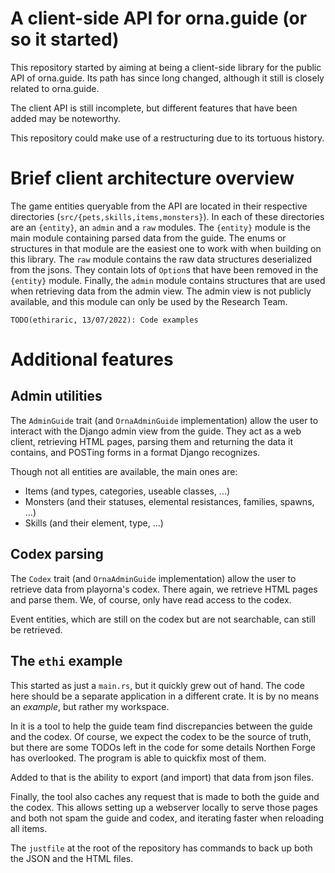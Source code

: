 # A client-side API for orna.guide (or so it started)
This repository started by aiming at being a client-side library for the public
API of orna.guide. Its path has since long changed, although it still is
closely related to orna.guide.

The client API is still incomplete, but different features that have been added
may be noteworthy.

This repository could make use of a restructuring due to its tortuous history.

# Brief client architecture overview
The game entities queryable from the API are located in their respective
directories (`src/{pets,skills,items,monsters}`). In each of these directories
are an `{entity}`, an `admin` and a `raw` modules. The `{entity}` module is the
main module containing parsed data from the guide. The enums or structures in
that module are the easiest one to work with when building on this library. The
`raw` module contains the raw data structures deserialized from the jsons. They
contain lots of `Option`s that have been removed in the `{entity}` module.
Finally, the `admin` module contains structures that are used when retrieving
data from the admin view. The admin view is not publicly available, and this
module can only be used by the Research Team.

```
TODO(ethiraric, 13/07/2022): Code examples
```

# Additional features
## Admin utilities
The `AdminGuide` trait (and `OrnaAdminGuide` implementation) allow the user to
interact with the Django admin view from the guide. They act as a web client,
retrieving HTML pages, parsing them and returning the data it contains, and
POSTing forms in a format Django recognizes.

Though not all entities are available, the main ones are:
  * Items (and types, categories, useable classes, ...)
  * Monsters (and their statuses, elemental resistances, families, spawns, ...)
  * Skills (and their element, type, ...)

## Codex parsing
The `Codex` trait (and `OrnaAdminGuide` implementation) allow the user to
retrieve data from playorna's codex. There again, we retrieve HTML pages and
parse them. We, of course, only have read access to the codex.

Event entities, which are still on the codex but are not searchable, can still
be retrieved.

## The `ethi` example
This started as just a `main.rs`, but it quickly grew out of hand. The code
here should be a separate application in a different crate. It is by no means
an _example_, but rather my workspace.

In it is a tool to help the guide team find discrepancies between the guide and
the codex. Of course, we expect the codex to be the source of truth, but there
are some TODOs left in the code for some details Northen Forge has overlooked.
The program is able to quickfix most of them.

Added to that is the ability to export (and import) that data from json files.

Finally, the tool also caches any request that is made to both the guide and
the codex. This allows setting up a webserver locally to serve those pages and
both not spam the guide and codex, and iterating faster when reloading all
items.

The `justfile` at the root of the repository has commands to back up both the
JSON and the HTML files.
